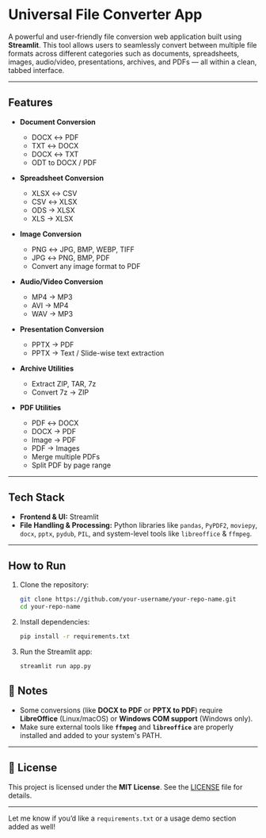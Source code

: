 # Universal File Converter App

A powerful and user-friendly file conversion web application built using **Streamlit**. This tool allows users to seamlessly convert between multiple file formats across different categories such as documents, spreadsheets, images, audio/video, presentations, archives, and PDFs — all within a clean, tabbed interface.

---

## Features

- **Document Conversion**
  - DOCX ↔️ PDF
  - TXT ↔️ DOCX
  - DOCX ↔️ TXT
  - ODT to DOCX / PDF

- **Spreadsheet Conversion**
  - XLSX ↔️ CSV
  - CSV ↔️ XLSX
  - ODS → XLSX
  - XLS → XLSX

- **Image Conversion**
  - PNG ↔️ JPG, BMP, WEBP, TIFF
  - JPG ↔️ PNG, BMP, PDF
  - Convert any image format to PDF

- **Audio/Video Conversion**
  - MP4 → MP3
  - AVI → MP4
  - WAV → MP3

- **Presentation Conversion**
  - PPTX → PDF
  - PPTX → Text / Slide-wise text extraction

- **Archive Utilities**
  - Extract ZIP, TAR, 7z
  - Convert 7z → ZIP

- **PDF Utilities**
  - PDF ↔️ DOCX
  - DOCX → PDF
  - Image → PDF
  - PDF → Images
  - Merge multiple PDFs
  - Split PDF by page range

---

## Tech Stack

- **Frontend & UI:** Streamlit
- **File Handling & Processing:** Python libraries like `pandas`, `PyPDF2`, `moviepy`, `docx`, `pptx`, `pydub`, `PIL`, and system-level tools like `libreoffice` & `ffmpeg`.

---

## How to Run

1. Clone the repository:
   ```bash
   git clone https://github.com/your-username/your-repo-name.git
   cd your-repo-name
   ```
2. Install dependencies:
   ```bash
   pip install -r requirements.txt
    ```
3. Run the Streamlit app:
   ```bash
   streamlit run app.py
    ```
## 📌 Notes

- Some conversions (like **DOCX to PDF** or **PPTX to PDF**) require **LibreOffice** (Linux/macOS) or **Windows COM support** (Windows only).
- Make sure external tools like **`ffmpeg`** and **`libreoffice`** are properly installed and added to your system's PATH.

---

## 📄 License

This project is licensed under the **MIT License**. See the [LICENSE](./LICENSE) file for details.

---

Let me know if you’d like a `requirements.txt` or a usage demo section added as well!
